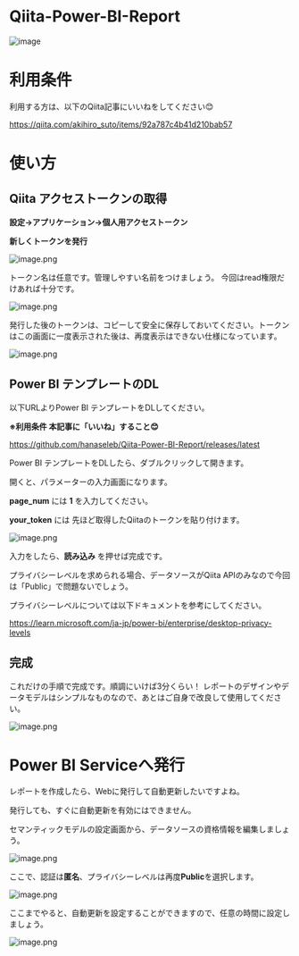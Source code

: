 # Qiita-Power-BI-Report

![image](https://github.com/hanaseleb/Qiita-Power-BI-Report/assets/8947320/721b5b8f-47ea-4c5e-aa0d-b937549aa1ec)

# 利用条件

利用する方は、以下のQiita記事にいいねをしてください😊

https://qiita.com/akihiro_suto/items/92a787c4b41d210bab57

# 使い方

## Qiita アクセストークンの取得

**設定→アプリケーション→個人用アクセストークン**

**新しくトークンを発行**

![image.png](https://qiita-image-store.s3.ap-northeast-1.amazonaws.com/0/80467/813bc744-2c13-5bf0-b559-5ee391c7374f.png)

トークン名は任意です。管理しやすい名前をつけましょう。
今回はread権限だけあれば十分です。

![image.png](https://qiita-image-store.s3.ap-northeast-1.amazonaws.com/0/80467/774298ee-31fe-18e5-2d31-799b10878150.png)

発行した後のトークンは、コピーして安全に保存しておいてください。トークンはこの画面に一度表示された後は、再度表示はできない仕様になっています。

![image.png](https://qiita-image-store.s3.ap-northeast-1.amazonaws.com/0/80467/25099152-c0d9-bfc5-8c59-fced9b1cf3fe.png)

## Power BI テンプレートのDL

以下URLよりPower BI テンプレートをDLしてください。

**※利用条件 本記事に「いいね」すること😊**

https://github.com/hanaseleb/Qiita-Power-BI-Report/releases/latest

Power BI テンプレートをDLしたら、ダブルクリックして開きます。

開くと、パラメーターの入力画面になります。

 **page_num** には **1** を入力してください。

**your_token** には 先ほど取得したQiitaのトークンを貼り付けます。

![image.png](https://qiita-image-store.s3.ap-northeast-1.amazonaws.com/0/80467/249767c3-2644-162e-e662-bdcca5919025.png)

入力をしたら、**読み込み** を押せば完成です。

プライバシーレベルを求められる場合、データソースがQiita APIのみなので今回は「Public」で問題ないでしょう。

プライバシーレベルについては以下ドキュメントを参考にしてください。

https://learn.microsoft.com/ja-jp/power-bi/enterprise/desktop-privacy-levels

## 完成

これだけの手順で完成です。順調にいけば3分くらい！
レポートのデザインやデータモデルはシンプルなものなので、あとはご自身で改良して使用してください。

![image.png](https://qiita-image-store.s3.ap-northeast-1.amazonaws.com/0/80467/b97e8fd1-fba2-f666-6f8f-fcea598b4a92.png)

# Power BI Serviceへ発行

レポートを作成したら、Webに発行して自動更新したいですよね。

発行しても、すぐに自動更新を有効にはできません。

セマンティックモデルの設定画面から、データソースの資格情報を編集しましょう。

![image.png](https://qiita-image-store.s3.ap-northeast-1.amazonaws.com/0/80467/2e7286d6-77cc-2ce0-c535-0c5d8ec7f900.png)

ここで、認証は**匿名**、プライバシーレベルは再度**Public**を選択します。

![image.png](https://qiita-image-store.s3.ap-northeast-1.amazonaws.com/0/80467/6268a888-e4f9-acba-5a76-dda2436336b4.png)

ここまでやると、自動更新を設定することができますので、任意の時間に設定しましょう。

![image.png](https://qiita-image-store.s3.ap-northeast-1.amazonaws.com/0/80467/7d12510d-c8db-099b-9db1-3572e7b7c315.png)

